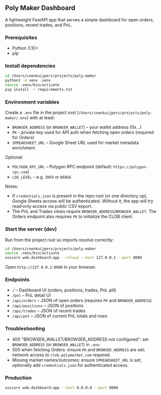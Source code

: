 ## Poly Maker Dashboard

A lightweight FastAPI app that serves a simple dashboard for open orders, positions, recent trades, and PnL.

### Prerequisites
- Python 3.10+
- pip

### Install dependencies
```bash
cd /Users/coenkuijpers/projects/poly-maker
python3 -m venv .venv
source .venv/bin/activate
pip install -r requirements.txt
```

### Environment variables
Create a `.env` file in the project root (`/Users/coenkuijpers/projects/poly-maker/.env`) with at least:

- `BROWSER_ADDRESS` (or `BROWSER_WALLET`) – your wallet address (0x…)
- `PK` – private key used for API auth when fetching open orders (required for Orders)
- `SPREADSHEET_URL` – Google Sheet URL used for market metadata enrichment

Optional:
- `POLYGON_RPC_URL` – Polygon RPC endpoint (default: `https://polygon-rpc.com`)
- `LOG_LEVEL` – e.g. `INFO` or `DEBUG`

Notes:
- If `credentials.json` is present in the repo root (or one directory up), Google Sheets access will be authenticated. Without it, the app will try read‑only access via public CSV export.
- The PnL and Trades views require `BROWSER_ADDRESS`/`BROWSER_WALLET`. The Orders endpoint also requires `PK` to initialize the CLOB client.

### Start the server (dev)
Run from the project root so imports resolve correctly:
```bash
cd /Users/coenkuijpers/projects/poly-maker
source .venv/bin/activate
uvicorn web.dashboard:app --reload --host 127.0.0.1 --port 8000
```

Open `http://127.0.0.1:8000` in your browser.

### Endpoints
- `/` – Dashboard UI (orders, positions, trades, PnL pill)
- `/pnl` – PnL detail UI
- `/api/orders` – JSON of open orders (requires `PK` and `BROWSER_ADDRESS`)
- `/api/positions` – JSON of positions
- `/api/trades` – JSON of recent trades
- `/api/pnl` – JSON of current PnL totals and rows

### Troubleshooting
- 400 "BROWSER_WALLET/BROWSER_ADDRESS not configured": set `BROWSER_ADDRESS` (or `BROWSER_WALLET`) in `.env`.
- 500 when fetching Orders: ensure `PK` and `BROWSER_ADDRESS` are set; network access to `clob.polymarket.com` required.
- Missing market names/outcomes: ensure `SPREADSHEET_URL` is set; optionally add `credentials.json` for authenticated access.

### Production
```bash
uvicorn web.dashboard:app --host 0.0.0.0 --port 8000
```


